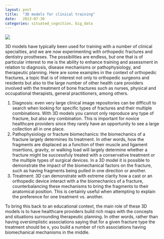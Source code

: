 ```yaml
---
layout: post
title:  "3D models for clinical training"
date:   2013-07-30
categories: situated_cognition, big_data
---
```


![](https://lh6.googleusercontent.com/-9bSce_VZSOU/UffkEw4Ck-I/AAAAAAAAz-Y/JflPNKPfy6g/w506-h285/Desktop.jpg)

3D models have typically been used for training with a number of clinical specialties, and we are now experimenting with orthopedic fractures and dentistry prostheses. The possibilities are endless, but one that is of particular interest to me is the ability to enhance training and assessment in relation to diagnosis, disease mechanisms or pathophysiology, and therapeutic planning. Here are some examples in the context of orthopedic fractures, a topic that is of interest not only to orthopedic surgeons and residents but also to the large number of other health care providers involved with the treatment of bone fractures such as nurses, physical and occupational therapists, general practitioners, among others.

1. Diagnosis: even very large clinical image repositories can be difficult to search when looking for specific types of fractures and their multiple combinations. With 3D models you cannot only reproduce any type of fracture, but also any combination. This is important for novice healthcare providers since they rarely have an opportunity to see a large collection all in one place. 
2. Pathophysiology or fracture biomechanics: the biomechanics of a fracture largely determines its treatment. In other words, how the fragments are displaced as a function of their muscle and ligament insertions, gravity, or walking load will largely determine whether a fracture might be successfuly treated with a conservative treatment or the multiple types of surgical devices. In a 3D model it is possible to demonstrate the impact of the biomechanical factors on the fracture, such as having fragments being pulled in one direction or another.
3. Treatment: 3D can demonstrate with extreme clarity how a cast or an orthopedic device interact with a the biomechanics of a fracture, counterbalancing these mechanisms to bring the fragments to their anatomical position. This is certainly useful when attempting to explain the preference for one treatment vs. another.

To bring this back to an educational context, the main role of these 3D models is to have healthcare providers build rich maps with the concepts and situations surrounding therapeutic planning. In other words, rather than having oversimplistic associations saying that for a given fracture type the treatment should be x, you build a number of rich associations having biomechanical mechanisms in the middle.